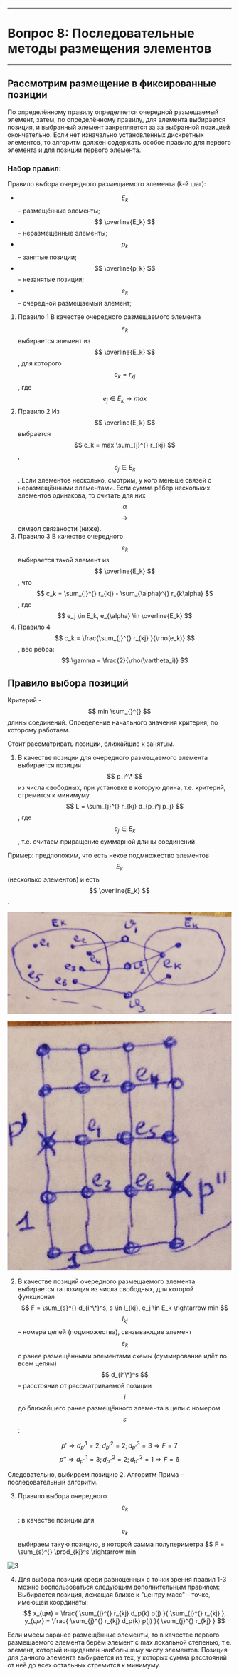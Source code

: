 ___
# Вопрос 8: Последовательные методы размещения элементов
___

## Рассмотрим размещение в фиксированные позиции

По определённому правилу определяется очередной размещаемый элемент, затем, по определённому правилу, для элемента выбирается позиция, и выбранный элемент закрепляется за за выбранной позицией окончательно. Если нет изначально установленных дискретных элементов, то алгоритм должен содержать особое правило для первого элемента и для позиции первого элемента.

### Набор правил:

Правило выбора очередного размещаемого элемента (k-й шаг):
* $$ E_k $$ – размещённые элементы;
* $$ \overline{E_k} $$ – неразмещённые элементы;
* $$ p_k $$ – занятые позиции;
* $$ \overline{p_k} $$ – незанятые позиции;
* $$ e_k $$ – очередной размещаемый элемент;

1. Правило 1
В качестве очередного размещаемого элемента $$ e_k $$ выбирается элемент из $$ \overline{E_k} $$, для которого $$ c_k = r_{kj} $$, где $$ e_j \in E_k \rightarrow max $$
2. Правило 2
Из $$ \overline{E_k} $$ выбрается $$ c_k  = max \sum_{j}^{} r_{kj} $$, $$ e_j \in E_k $$.
Если элементов несколько, смотрим, у кого меньше связей с неразмещёнными элементами.
Если сумма рёбер нескольких элементов одинакова, то считать для них $$ \alpha $$ $$ \rightarrow $$ символ связаности (ниже).
3. Правило 3
В качестве очередного $$ e_k $$ выбирается такой элемент из $$ \overline{E_k} $$, что $$ c_k = \sum_{j}^{} r_{kj} - \sum_{\alpha}^{} r_{k\alpha} $$, где $$ e_j \in E_k, e_{\alpha} \in \overline{E_k} $$
4. Правило 4
$$ c_k = \frac{\sum_{j}^{} r_{kj} }{\rho(e_k)} $$, вес ребра: $$ \gamma = \frac{2}{\rho(\vartheta_i)} $$

## Правило выбора позиций
Критерий - $$ min \sum_{}^{} $$ длины соединений.
Определение начального значения критерия, по которому работаем.

Стоит рассматривать позиции, ближайшие к занятым.

1. В качестве позиции для очередного размещаемого элемента выбирается позиция $$ p_i^\* $$ из числа свободных, при установке в которую длина, т.е. критерий, стремится к минимуму.
$$ L = \sum_{j}^{} r_{kj} d_{p_i^j p_j} $$, где $$ e_j \in E_k $$, т.е. считаем приращение суммарной длины соединений

Пример: предположим, что есть некое подмножество элементов $$ E_k $$ (несколько элементов) и есть $$ \overline{E_k} $$.

![1](../resources/imgs/8/1.png)

![2](../resources/imgs/8/2.png)

2. В качестве  позиций очередного размещаемого элемента выбирается та позиция из числа свободных, для которой функционал $$ F = \sum_{s}^{} d_{i^\*}^s, s \in I_{kj}, e_j \in E_k \rightarrow min $$
$$ I_{kj} $$ – номера цепей (подмножества), связывающие элемент $$ e_k $$ с ранее размещёнными элементами схемы (суммирование идёт по всем цепям)
$$ d_{i^\*}^s $$ – расстояние от рассматриваемой позиции $$ i $$ до ближайшего ранее размещённого элемента в цепи с номером $$ s $$:

$$ p' \Rightarrow d_{p'}^1 = 2; d_{p'}^2 = 2; d_{p'}^3 = 3 \Rightarrow F = 7 $$
$$ p'' \Rightarrow d_{p''}^1 = 3; d_{p''}^2 = 2; d_{p''}^3 = 1 \Rightarrow F = 6 $$ 

Следовательно, выбираем позицию 2.
Алгоритм Прима – последовательный алгоритм.

3. Правило выбора очередного $$ e_k $$ : в качестве позиции для $$ e_k $$ выбираем такую позицию, в которой самма полупериметра
$$ F = \sum_{s}^{} \prod_{kj}^s \rightarrow min

![3](../resources/imgs/3.png)

4. Для выбора позиций среди равноценных с точки зрения правил 1-3 можно воспользоваться следующим дополнительным правилом:
Выбирается позиция, лежащая ближе к "центру масс"  – точке, имеющей координаты: $$ x_{цм} = \frac{ \sum_{j}^{} r_{kj} d_p(k) p(j) }{ \sum_{j}^{} r_{kj} }, y_{цм} = \frac{ \sum_{j}^{} r_{kj} d_p(k) p(j) }{ \sum_{j}^{} r_{kj} } $$

Если имеем заранее размещённые элементы, то в качестве первого размещаемого элемента берём элемент с max локальной степенью, т.е. элемент, который инцидентен наибольшему числу элементов. Позиция для данного элемента выбирается из тех, у которых сумма расстояний от неё до всех остальных стремится к минимуму.
